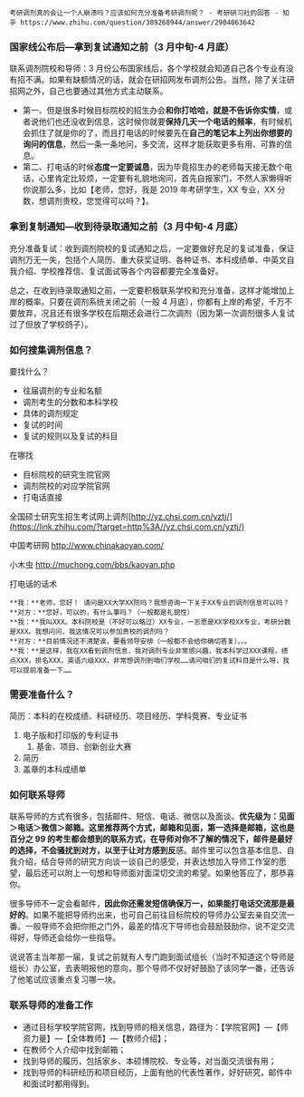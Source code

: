 ```ad-note
考研调剂真的会让一个人崩溃吗？应该如何充分准备考研调剂呢？ - 考研研习社的回答 - 知乎 https://www.zhihu.com/question/389268944/answer/2904063642
```

### 国家线公布后—拿到复试通知之前（3 月中旬-4 月底）

联系调剂院校和导师：3 月份公布国家线后，各个学校就会知道自己各个专业有没有招不满。如果有缺额情况的话，就会在研招网发布调剂公告。当然，除了关注研招网之外，自己也要通过其他方式主动联系。

-   第一、但是很多时候目标院校的招生办会**和你打哈哈，就是不告诉你实情**，或者说他们也还没收到信息，这时候你就要**保持几天一个电话的频率**，有时候机会抓住了就是你的了，而且打电话的时候要先在**自己的笔记本上列出你想要的询问的信息**，然后一条一条地问，多交流，这样才能获取更多有用、可靠的信息。
-   第二、打电话的时候**态度一定要诚恳**，因为毕竟招生办的老师每天接无数个电话，心里肯定比较烦，一定要有礼貌地询问，首先自报家门，不然人家懒得听你说那么多，比如【老师，您好，我是 2019 年考研学生，XX 专业，XX 分数，想调剂贵校，您觉得可以吗？】。

### 拿到复制通知—收到待录取通知之前（3 月中旬-4 月底）

充分准备复试：收到调剂院校的复试通知之后，一定要做好充足的复试准备，保证调剂万无一失，包括个人简历、重大获奖证明、各种证书、本科成绩单、中英文自我介绍、学校推荐信、复试面试等各个内容都要完全准备好。

总之，在收到待录取通知之前，一定要积极联系学校和充分准备，这样才能增加上岸的概率。只要在调剂系统关闭之前（一般 4 月底），你都有上岸的希望，千万不要放弃，况且还有很多学校在后期还会进行二次调剂（因为第一次调剂很多人复试过了但放了学校鸽子）。

### 如何搜集调剂信息？

要找什么？
- 往届调剂的专业和名额
- 调剂考生的分数和本科学校
- 具体的调剂规定
- 复试的时间
- 复试的规则以及复试的科目

在哪找

- 目标院校的研究生院官网
- 调剂院校的对应学院官网
- 打电话直接


全国硕士研究生招生考试网上调剂​[http://yz.chsi.com.cn/yztj/](https://link.zhihu.com/?target=http%3A//yz.chsi.com.cn/yztj/)

中国考研网 http://www.chinakaoyan.com/

小木虫 http://muchong.com/bbs/kaoyan.php

打电话的话术

```ad-summary
**我：**老师，您好！ 请问是XX大学XX院吗？我想咨询一下关于XX专业的调剂信息可以吗？  
**对方：**您好，可以的，有什么事吗？（一般都是礼貌性）  
**我：**我叫XXX。本科院校是（不好可以略过）XX专业，一志愿是XX学校XX专业，考研分数是XXX。我想问问，我这情况可以参加贵校的调剂吗？  
**对方：**目前情况还不清楚诶，要看领导安排（一般都不会给你确切答复）。。。  
**我：**是这样，我在XX看到调剂信息，我对调剂专业非常感兴趣，我本科学过XXX课程，绩点XXX，排名XXX，英语六级XXX，非常想调剂到咱们学校……请问咱们的复试科目是什么呀，我可以提前准备一下……
```


### 需要准备什么？

简历：本科的在校成绩、科研经历、项目经历、学科竞赛、专业证书

1. 电子版和打印版的专利证书
	1. 基金、项目、创新创业大赛
2. 简历
3. 盖章的本科成绩单

### 如何联系导师

联系导师的方式有很多，包括邮件、短信、电话、微信以及面谈。**优先级为：见面＞电话＞微信＞邮箱。**这里推荐两个方式，邮箱和见面，第一选择是邮箱，这也是百分之 99 的考生都会想到的联系方**式，在导师对你不了解的情况下，邮件是最好的选择，不会骚扰到对方，以至于让对方感到反**感。邮件里可以包含基本信息、自我介绍，结合导师的研究方向谈一谈自己的感受，并表达想加入导师工作室的愿望，最后还可以附上一句想和导师面对面深切交流的希望。如果他答应了，那恭喜你。

很多导师不一定会看邮件，**因此你还需发短信确保万一，如果能打电话交流那是最好的**。如果不能把导师约出来，也可自己前往目标院校的导师办公室去亲自交流一番。一般导师不会把你拒之门外，最差的情况下导师也会鼓励鼓励你，说不定交流得好，导师还会给你一些指导。

说说答主当年那一届，复试之前就有人专门跑到面试组长（当时不知道这个导师是组长）办公室，去表明报他的意向，那个导师不仅好好鼓励了该同学一番，还告诉了他笔试应该重点复习哪一块。

### 联系导师的准备工作

-   通过目标学校学院官网，找到导师的相关信息，路径为：【学院官网】—【师资力量】—【全体教师】—【教师介绍】；
-   在教师个人介绍中找到邮箱；
-   找到导师的履历，包括家乡、本硕博院校、专业等，对当面交流很有用；
-   找到导师的科研经历和项目经历，上面有他的代表性著作，好好研究，邮件中和面试时都用得到。
